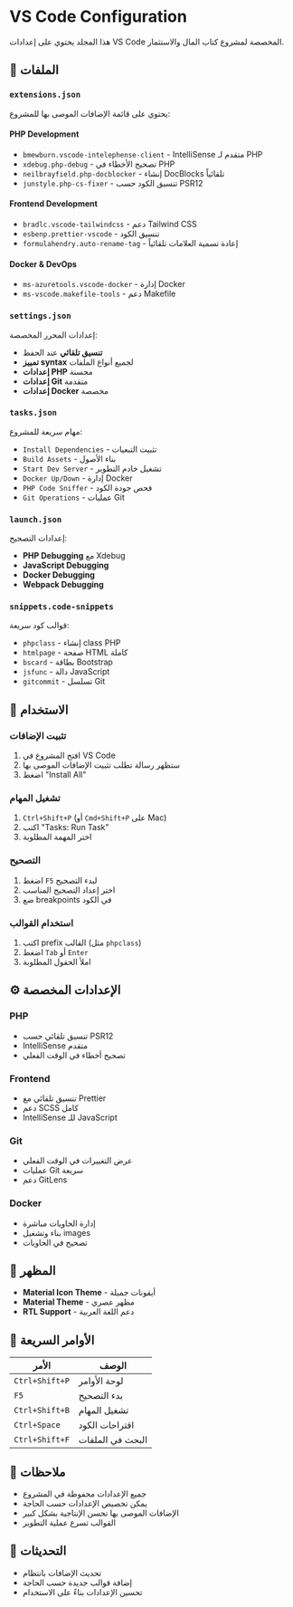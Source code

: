 # VS Code Configuration

هذا المجلد يحتوي على إعدادات VS Code المخصصة لمشروع كتاب المال والاستثمار.

## 📁 الملفات

### `extensions.json`
يحتوي على قائمة الإضافات الموصى بها للمشروع:

#### **PHP Development**
- `bmewburn.vscode-intelephense-client` - IntelliSense متقدم لـ PHP
- `xdebug.php-debug` - تصحيح الأخطاء في PHP
- `neilbrayfield.php-docblocker` - إنشاء DocBlocks تلقائياً
- `junstyle.php-cs-fixer` - تنسيق الكود حسب PSR12

#### **Frontend Development**
- `bradlc.vscode-tailwindcss` - دعم Tailwind CSS
- `esbenp.prettier-vscode` - تنسيق الكود
- `formulahendry.auto-rename-tag` - إعادة تسمية العلامات تلقائياً

#### **Docker & DevOps**
- `ms-azuretools.vscode-docker` - إدارة Docker
- `ms-vscode.makefile-tools` - دعم Makefile

### `settings.json`
إعدادات المحرر المخصصة:

- **تنسيق تلقائي** عند الحفظ
- **تمييز syntax** لجميع أنواع الملفات
- **إعدادات PHP** محسنة
- **إعدادات Git** متقدمة
- **إعدادات Docker** مخصصة

### `tasks.json`
مهام سريعة للمشروع:

- `Install Dependencies` - تثبيت التبعيات
- `Build Assets` - بناء الأصول
- `Start Dev Server` - تشغيل خادم التطوير
- `Docker Up/Down` - إدارة Docker
- `PHP Code Sniffer` - فحص جودة الكود
- `Git Operations` - عمليات Git

### `launch.json`
إعدادات التصحيح:

- **PHP Debugging** مع Xdebug
- **JavaScript Debugging**
- **Docker Debugging**
- **Webpack Debugging**

### `snippets.code-snippets`
قوالب كود سريعة:

- `phpclass` - إنشاء class PHP
- `htmlpage` - صفحة HTML كاملة
- `bscard` - بطاقة Bootstrap
- `jsfunc` - دالة JavaScript
- `gitcommit` - تسلسل Git

## 🚀 الاستخدام

### تثبيت الإضافات
1. افتح المشروع في VS Code
2. ستظهر رسالة تطلب تثبيت الإضافات الموصى بها
3. اضغط "Install All"

### تشغيل المهام
1. `Ctrl+Shift+P` (أو `Cmd+Shift+P` على Mac)
2. اكتب "Tasks: Run Task"
3. اختر المهمة المطلوبة

### التصحيح
1. اضغط `F5` لبدء التصحيح
2. اختر إعداد التصحيح المناسب
3. ضع breakpoints في الكود

### استخدام القوالب
1. اكتب prefix القالب (مثل `phpclass`)
2. اضغط `Tab` أو `Enter`
3. املأ الحقول المطلوبة

## ⚙️ الإعدادات المخصصة

### PHP
- تنسيق تلقائي حسب PSR12
- IntelliSense متقدم
- تصحيح أخطاء في الوقت الفعلي

### Frontend
- تنسيق تلقائي مع Prettier
- دعم SCSS كامل
- IntelliSense للـ JavaScript

### Git
- عرض التغييرات في الوقت الفعلي
- عمليات Git سريعة
- دعم GitLens

### Docker
- إدارة الحاويات مباشرة
- بناء وتشغيل images
- تصحيح في الحاويات

## 🎨 المظهر

- **Material Icon Theme** - أيقونات جميلة
- **Material Theme** - مظهر عصري
- **RTL Support** - دعم اللغة العربية

## 🔧 الأوامر السريعة

| الأمر | الوصف |
|-------|--------|
| `Ctrl+Shift+P` | لوحة الأوامر |
| `F5` | بدء التصحيح |
| `Ctrl+Shift+B` | تشغيل المهام |
| `Ctrl+Space` | اقتراحات الكود |
| `Ctrl+Shift+F` | البحث في الملفات |

## 📝 ملاحظات

- جميع الإعدادات محفوظة في المشروع
- يمكن تخصيص الإعدادات حسب الحاجة
- الإضافات الموصى بها تحسن الإنتاجية بشكل كبير
- القوالب تسرع عملية التطوير

## 🔄 التحديثات

- تحديث الإضافات بانتظام
- إضافة قوالب جديدة حسب الحاجة
- تحسين الإعدادات بناءً على الاستخدام 